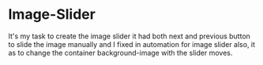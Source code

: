 # Image-Slider
It's my task to create the image slider it had both next and previous button to slide the image manually and I fixed in automation for image slider also, it as to change the container background-image with the slider moves.
